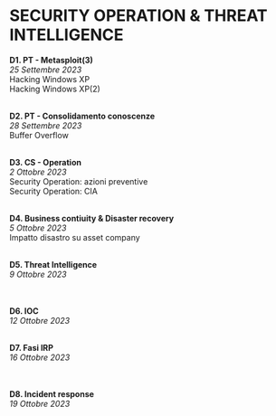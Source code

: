 <h1> SECURITY OPERATION & THREAT INTELLIGENCE </h1>
<b>  D1. PT - Metasploit(3) </b>
 <i> <br> 25 Settembre 2023  </i>
 <br> Hacking Windows XP
 <br> Hacking Windows XP(2)
 
<b> <br> D2. PT - Consolidamento conoscenze </b>
 <i> <br> 28 Settembre 2023 </i>
 <br> Buffer Overflow

<b> <br> D3. CS - Operation </b>
 <i> <br> 2 Ottobre 2023 </i>
 <br> Security Operation: azioni preventive
 <br> Security Operation: CIA

<b> <br> D4. Business contiuity & Disaster recovery </b>
 <i> <br> 5 Ottobre 2023 </i>
 <br> Impatto disastro su asset company

<b> <br> D5. Threat Intelligence </b>
 <i> <br> 9 Ottobre 2023 </i>
 <br> 
 <br> 

<b> <br> D6. IOC </b>
 <i> <br> 12 Ottobre 2023 </i>
 <br> 

<b> <br> D7. Fasi IRP </b>
 <i> <br> 16 Ottobre 2023 </i>
 <br> 
 <br> 

<b> <br> D8. Incident response </b>
 <i> <br> 19 Ottobre 2023 </i>
 <br> 
 <br> 
 <br> 
